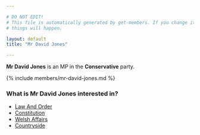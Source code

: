 ```yaml
---

# DO NOT EDIT!
# This file is automatically generated by get-members. If you change it, bad
# things will happen.

layout: default
title: "Mr David Jones"

---
```


**Mr David Jones** is an MP in the **Conservative** party.

{% include members/mr-david-jones.md %}

### What is Mr David Jones interested in?


* [Law And Order](/interests/law-and-order.html)
* [Constitution](/interests/constitution.html)
* [Welsh Affairs](/interests/welsh-affairs.html)
* [Countryside](/interests/countryside.html)
